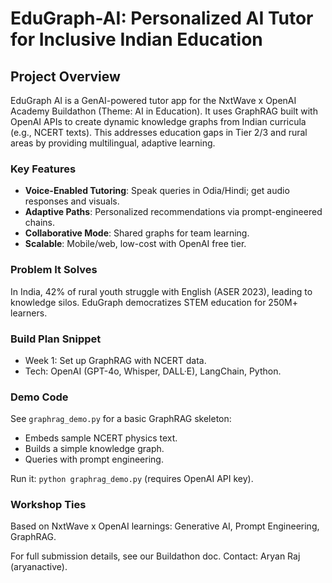 # EduGraph-AI: Personalized AI Tutor for Inclusive Indian Education

## Project Overview
EduGraph AI is a GenAI-powered tutor app for the NxtWave x OpenAI Academy Buildathon (Theme: AI in Education). It uses GraphRAG built with OpenAI APIs to create dynamic knowledge graphs from Indian curricula (e.g., NCERT texts). This addresses education gaps in Tier 2/3 and rural areas by providing multilingual, adaptive learning.

### Key Features
- **Voice-Enabled Tutoring**: Speak queries in Odia/Hindi; get audio responses and visuals.
- **Adaptive Paths**: Personalized recommendations via prompt-engineered chains.
- **Collaborative Mode**: Shared graphs for team learning.
- **Scalable**: Mobile/web, low-cost with OpenAI free tier.

### Problem It Solves
In India, 42% of rural youth struggle with English (ASER 2023), leading to knowledge silos. EduGraph democratizes STEM education for 250M+ learners.

### Build Plan Snippet
- Week 1: Set up GraphRAG with NCERT data.
- Tech: OpenAI (GPT-4o, Whisper, DALL·E), LangChain, Python.

### Demo Code
See `graphrag_demo.py` for a basic GraphRAG skeleton:
- Embeds sample NCERT physics text.
- Builds a simple knowledge graph.
- Queries with prompt engineering.

Run it: `python graphrag_demo.py` (requires OpenAI API key).

### Workshop Ties
Based on NxtWave x OpenAI learnings: Generative AI, Prompt Engineering, GraphRAG.

For full submission details, see our Buildathon doc. Contact: Aryan Raj (aryanactive).
